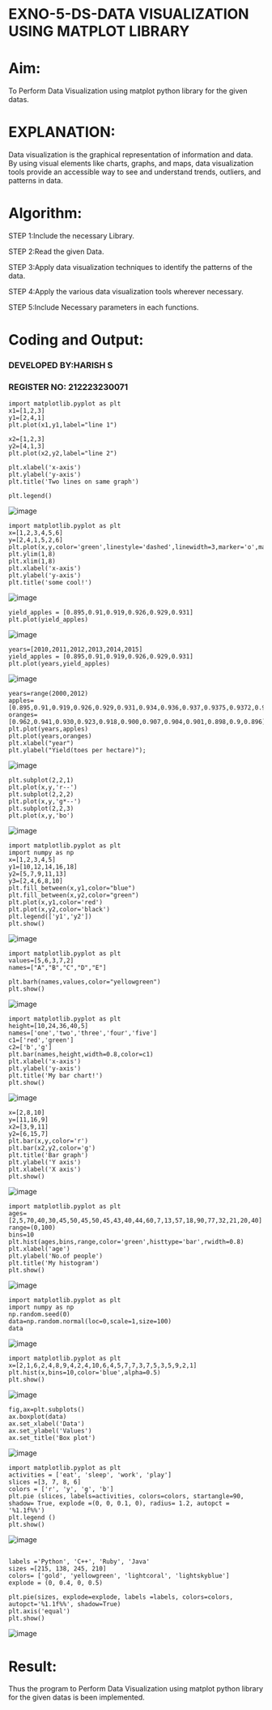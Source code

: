 # EXNO-5-DS-DATA VISUALIZATION USING MATPLOT LIBRARY

# Aim:
  To Perform Data Visualization using matplot python library for the given datas.

# EXPLANATION:
Data visualization is the graphical representation of information and data. By using visual elements like charts, graphs, and maps, data visualization tools provide an accessible way to see and understand trends, outliers, and patterns in data.

# Algorithm:
STEP 1:Include the necessary Library.

STEP 2:Read the given Data.

STEP 3:Apply data visualization techniques to identify the patterns of the data.

STEP 4:Apply the various data visualization tools wherever necessary.

STEP 5:Include Necessary parameters in each functions.

# Coding and Output:

### DEVELOPED BY:HARISH S
### REGISTER NO: 212223230071
```
import matplotlib.pyplot as plt
x1=[1,2,3]
y1=[2,4,1]
plt.plot(x1,y1,label="line 1")

x2=[1,2,3]
y2=[4,1,3]
plt.plot(x2,y2,label="line 2")

plt.xlabel('x-axis')
plt.ylabel('y-axis')
plt.title('Two lines on same graph')

plt.legend()
```
![image](https://github.com/user-attachments/assets/4f3a5381-e210-441b-aa7d-0d62119bb36f)

```
import matplotlib.pyplot as plt
x=[1,2,3,4,5,6]
y=[2,4,1,5,2,6]
plt.plot(x,y,color='green',linestyle='dashed',linewidth=3,marker='o',markerfacecolor='blue',markersize=12)
plt.ylim(1,8)
plt.xlim(1,8)
plt.xlabel('x-axis')
plt.ylabel('y-axis')
plt.title('some cool!')
```
![image](https://github.com/user-attachments/assets/e599be42-542e-4cbe-a3a0-3a6767172b76)

```
yield_apples = [0.895,0.91,0.919,0.926,0.929,0.931]
plt.plot(yield_apples)
```
![image](https://github.com/user-attachments/assets/e45e8828-8819-44a0-b50a-79b9babdb0e3)

```
years=[2010,2011,2012,2013,2014,2015]
yield_apples = [0.895,0.91,0.919,0.926,0.929,0.931]
plt.plot(years,yield_apples)
```
![image](https://github.com/user-attachments/assets/bdad12eb-ed9d-409a-a1e8-5f6b0def0976)

```
years=range(2000,2012)
apples=[0.895,0.91,0.919,0.926,0.929,0.931,0.934,0.936,0.937,0.9375,0.9372,0.939]
oranges=[0.962,0.941,0.930,0.923,0.918,0.900,0.907,0.904,0.901,0.898,0.9,0.896]
plt.plot(years,apples)
plt.plot(years,oranges)
plt.xlabel("year")
plt.ylabel("Yield(toes per hectare)");
```
![image](https://github.com/user-attachments/assets/3892ff26-9abd-4c76-8bb2-efb112ca99e4)

```
plt.subplot(2,2,1)
plt.plot(x,y,'r--')
plt.subplot(2,2,2)
plt.plot(x,y,'g*--')
plt.subplot(2,2,3)
plt.plot(x,y,'bo')
```
![image](https://github.com/user-attachments/assets/ddaf0934-54d9-45a5-99b3-5e4767743966)

```
import matplotlib.pyplot as plt
import numpy as np
x=[1,2,3,4,5]
y1=[10,12,14,16,18]
y2=[5,7,9,11,13]
y3=[2,4,6,8,10]
plt.fill_between(x,y1,color="blue")
plt.fill_between(x,y2,color="green")
plt.plot(x,y1,color='red')
plt.plot(x,y2,color='black')
plt.legend(['y1','y2'])
plt.show()
```
![image](https://github.com/user-attachments/assets/b0325636-111b-4c05-ab22-c7b7edad6854)

```
import matplotlib.pyplot as plt
values=[5,6,3,7,2]
names=["A","B","C","D","E"]

plt.barh(names,values,color="yellowgreen")
plt.show()
```
![image](https://github.com/user-attachments/assets/622f189e-147f-4c81-83a4-d51b20cf63ae)
```
import matplotlib.pyplot as plt
height=[10,24,36,40,5]
names=['one','two','three','four','five']
c1=['red','green']
c2=['b','g']
plt.bar(names,height,width=0.8,color=c1)
plt.xlabel('x-axis')
plt.ylabel('y-axis')
plt.title('My bar chart!')
plt.show()
```
![image](https://github.com/user-attachments/assets/058a4096-2c49-4648-8165-7fed44656ecc)
```
x=[2,8,10]
y=[11,16,9]
x2=[3,9,11]
y2=[6,15,7]
plt.bar(x,y,color='r')
plt.bar(x2,y2,color='g')
plt.title('Bar graph')
plt.ylabel('Y axis')
plt.xlabel('X axis')
plt.show()
```
![image](https://github.com/user-attachments/assets/6fb7cfcf-3b6a-4367-bfbb-9d983a239879)
```
import matplotlib.pyplot as plt
ages=[2,5,70,40,30,45,50,45,50,45,43,40,44,60,7,13,57,18,90,77,32,21,20,40]
range=(0,100)
bins=10
plt.hist(ages,bins,range,color='green',histtype='bar',rwidth=0.8)
plt.xlabel('age')
plt.ylabel('No.of people')
plt.title('My histogram')
plt.show()
```
![image](https://github.com/user-attachments/assets/d340b31d-561d-4407-81e4-3607be4d48aa)
```
import matplotlib.pyplot as plt
import numpy as np
np.random.seed(0)
data=np.random.normal(loc=0,scale=1,size=100)
data
```
![image](https://github.com/user-attachments/assets/ae27b4a6-d56c-4e49-b279-14db01c5f691)
```
import matplotlib.pyplot as plt
x=[2,1,6,2,4,8,9,4,2,4,10,6,4,5,7,7,3,7,5,3,5,9,2,1]
plt.hist(x,bins=10,color='blue',alpha=0.5)
plt.show()
```
![image](https://github.com/user-attachments/assets/492ac511-e41f-40e1-b94d-5b35af8a9fc3)
```
fig,ax=plt.subplots()
ax.boxplot(data)
ax.set_xlabel('Data')
ax.set_ylabel('Values')
ax.set_title('Box plot')
```
![image](https://github.com/user-attachments/assets/ad1b2cc4-9c29-46e8-a441-20e912a1c5a9)
```
import matplotlib.pyplot as plt
activities = ['eat', 'sleep', 'work', 'play']
slices =[3, 7, 8, 6]
colors = ['r', 'y', 'g', 'b'] 
plt.pie (slices, labels=activities, colors=colors, startangle=90, shadow= True, explode =(0, 0, 0.1, 0), radius= 1.2, autopct = '%1.1f%%')
plt.legend ()
plt.show()
```
![image](https://github.com/user-attachments/assets/bd4b7ee8-d8cb-4c3d-af62-15db65c58396)
```

labels ='Python', 'C++', 'Ruby', 'Java'
sizes =[215, 138, 245, 210]
colors= ['gold', 'yellowgreen', 'lightcoral', 'lightskyblue'] 
explode = (0, 0.4, 0, 0.5)

plt.pie(sizes, explode=explode, labels =labels, colors=colors, autopct='%1.1f%%', shadow=True)
plt.axis('equal')
plt.show()
```
![image](https://github.com/user-attachments/assets/3b8da03f-4c33-4c6b-80ad-6434fd389e1c)


# Result:
Thus the program to Perform Data Visualization using matplot python library for the given datas is been implemented.

